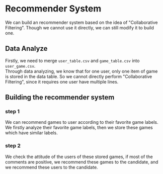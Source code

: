 # Recommender System

We can build an recommender system based on the idea of "Collaborative Filtering". Though we cannot use it directly, we can still modify it to build one.

## Data Analyze

Firstly, we need to merge `user_table.csv` and `game_table.csv` into `user_game.csv`.  
Through data analyzing, we know that for one user, only one item of game is stored in the data table. So we cannot directly perform "Collaborative Filtering", since it requires one user have multiple lines.  


## Building the recommender system


### step 1  

We can recommend games to user according to their favorite game labels. We firstly analyze their favorite game labels, then we store these games which have similar labels.   

### step 2 

We check the attitude of the users of these stored games, if most of the comments are positive, we recommend these games to the candidate, and we recommend these users to the candidate.  



